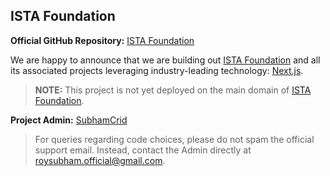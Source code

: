## ISTA Foundation

**Official GitHub Repository:** [ISTA Foundation](https://istafoundation.in)

We are happy to announce that we are building out [ISTA Foundation](https://istafoundation.in) and all its associated projects leveraging industry-leading technology: [Next.js](https://nextjs.org).

> **NOTE:** This project is not yet deployed on the main domain of [ISTA Foundation](https://istafoundation.in).

**Project Admin:** [SubhamCrid](https://github.com/SubhamCrid)

> For queries regarding code choices, please do not spam the official support email. Instead, contact the Admin directly at [roysubham.official@gmail.com](mailto:roysubham.official@gmail.com).